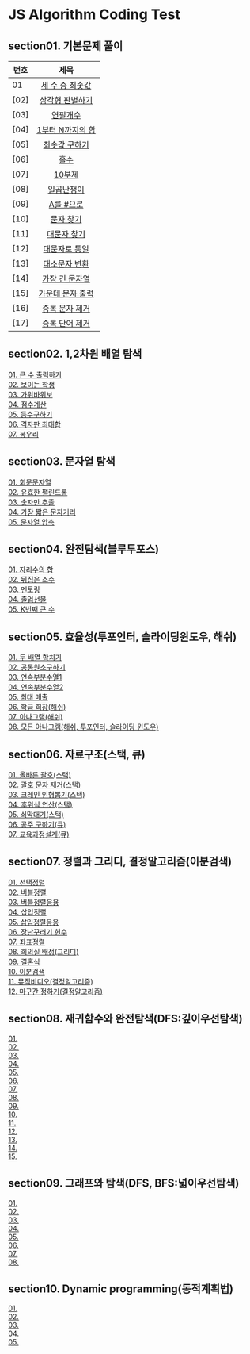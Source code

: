 # JS Algorithm Coding Test

## section01. 기본문제 풀이
| 번호 | 제목 |   
| --------- |:-------------:|  
| 01  | [세 수 중 최솟값](section01/01.js) | |  
| [02] | [삼각형 판별하기](section01/02.js) | |  
| [03] | [연필개수](section01/03.js) | |  
| [04] | [1부터 N까지의 합](section01/04.js) | |  
| [05] | [최솟값 구하기](section01/05.js) | |  
| [06] | [홀수](section01/06.js) | |  
| [07] | [10부제](section01/07.js) | |  
| [08] | [일곱난쟁이](section01/08.js) | |  
| [09] | [A를 #으로](section01/09.js) | |  
| [10] | [문자 찾기](section01/10.js) | |  
| [11] | [대문자 찾기](section01/11.js) | |  
| [12] | [대문자로 통일](section01/12.js) | |  
| [13] | [대소문자 변환](section01/13.js) | |  
| [14] | [가장 긴 문자열](section01/14.js) | |  
| [15] | [가운데 문자 출력](section01/15.js) | |  
| [16] | [중복 문자 제거](section01/16.js) | |  
| [17] | [중복 단어 제거](section01/17.js) | |  

## section02. 1,2차원 배열 탐색

[01. 큰 수 출력하기](section02/01.js)  
[02. 보이는 학생](section02/02.js)  
[03. 가위바위보](section02/03.js)  
[04. 점수계산](section02/04.js)  
[05. 등수구하기](section02/05.js)  
[06. 격자판 최대합](section02/06.js)  
[07. 봉우리](section02/07.js)

## section03. 문자열 탐색

[01. 회문문자열](section03/01.js)  
[02. 유효한 팰린드롬](section03/02.js)  
[03. 숫자만 추출](section03/03.js)  
[04. 가장 짧은 문자거리](section03/04.js)  
[05. 문자열 압축](section03/05.js)

## section04. 완전탐색(블루투포스)

[01. 자리수의 합](section04/01.js)  
[02. 뒤집은 소수](section04/02.js)  
[03. 멘토링](section04/03.js)  
[04. 졸업선물](section04/04.js)  
[05. K번째 큰 수](section04/05.js)

## section05. 효율성(투포인터, 슬라이딩윈도우, 해쉬)

[01. 두 배열 합치기](section05/01.js)  
[02. 공통원소구하기](section05/02.js)  
[03. 연속부분수열1](section05/03.js)  
[04. 연속부분수열2](section05/04.js)  
[05. 최대 매출](section05/05.js)  
[06. 학급 회장(해쉬)](section05/06.js)  
[07. 아나그램(해쉬)](section05/07.js)  
[08. 모든 아나그램(해쉬, 투포인터, 슬라이딩 윈도우)](section05/08.js)

## section06. 자료구조(스택, 큐)

[01. 올바른 괄호(스택)](section06/01.js)  
[02. 괄호 문자 제거(스택)](section06/02.js)  
[03. 크레인 인형뽑기(스택)](section06/03.js)  
[04. 후위식 연산(스택)](section06/04.js)  
[05. 쇠막대기(스택)](section06/05.js)  
[06. 공주 구하기(큐)](section06/06.js)  
[07. 교육과정설계(큐)](section06/07.js)  

## section07. 정렬과 그리디, 결정알고리즘(이분검색)

[01. 선택정렬](section07/01.js)  
[02. 버블정렬](section07/02.js)  
[03. 버블정렬응용](section07/03.js)  
[04. 삽입정렬](section07/04.js)  
[05. 삽입정렬응용](section07/05.js)  
[06. 장난꾸러기 현수](section07/06.js)  
[07. 좌표정렬](section07/07.js)  
[08. 회의실 배정(그리디)](section07/08.js)  
[09. 결혼식](section07/09.js)  
[10. 이분검색](section07/10.js)  
[11. 뮤직비디오(결정알고리즘)](section07/11.js)  
[12. 마구간 정하기(결정알고리즘)](section07/12.js)  

## section08. 재귀함수와 완전탐색(DFS:깊이우선탐색)

[01. ](section08/01.js)  
[02. ](section08/02.js)  
[03. ](section08/03.js)  
[04. ](section08/04.js)  
[05. ](section08/05.js)  
[06. ](section08/06.js)  
[07. ](section08/07.js)  
[08. ](section08/08.js)  
[09. ](section08/09.js)  
[10. ](section08/10.js)  
[11. ](section08/11.js)  
[12. ](section08/12.js)  
[13. ](section08/13.js)  
[14. ](section08/14.js)  
[15. ](section08/15.js)  

## section09. 그래프와 탐색(DFS, BFS:넓이우선탐색)

[01. ](section09/01.js)  
[02. ](section09/02.js)  
[03. ](section09/03.js)  
[04. ](section09/04.js)  
[05. ](section09/05.js)  
[06. ](section09/06.js)  
[07. ](section09/07.js)  
[08. ](section09/08.js)  

## section10. Dynamic programming(동적계획법)

[01. ](section10/01.js)  
[02. ](section10/02.js)  
[03. ](section10/03.js)  
[04. ](section10/04.js)  
[05. ](section10/05.js)  
